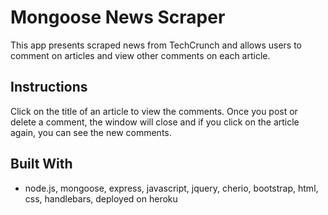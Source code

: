 # Mongoose News Scraper

This app presents scraped news from TechCrunch and allows users to comment on articles and view other comments on each article.  

## Instructions
Click on the title of an article to view the comments. Once you post or delete a comment, the window will close and if you click on the article again, you can see the new comments. 

## Built With

* node.js, mongoose, express, javascript, jquery, cherio, bootstrap, html, css, handlebars, deployed on heroku

